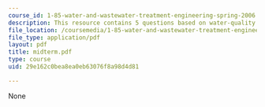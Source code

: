 ```yaml
---
course_id: 1-85-water-and-wastewater-treatment-engineering-spring-2006
description: This resource contains 5 questions based on water-quality characteristics.
file_location: /coursemedia/1-85-water-and-wastewater-treatment-engineering-spring-2006/29e162c0bea8ea0eb63076f8a98d4d81_midterm.pdf
file_type: application/pdf
layout: pdf
title: midterm.pdf
type: course
uid: 29e162c0bea8ea0eb63076f8a98d4d81

---
```

None